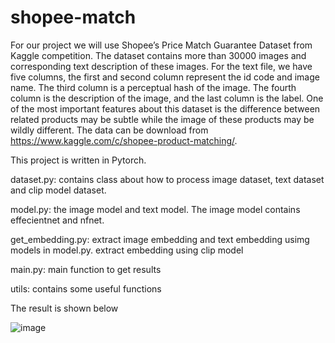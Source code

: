 # shopee-match

For our project we will use Shopee’s Price Match Guarantee Dataset from Kaggle competition. The dataset
contains more than 30000 images and corresponding text description of these images. For the text file, 
we have five columns, the first and second column represent the id code and image name. The
third column is a perceptual hash of the image. The fourth column is the description of the image, and the
last column is the label. One of the most important features about this dataset is the difference between
related products may be subtle while the image of these products may be wildly different. The data can be
download from https://www.kaggle.com/c/shopee-product-matching/. 



This project is written in Pytorch.

dataset.py: contains class about how to process image dataset, text dataset and clip model dataset.

model.py: the image model and text model. The image model contains effecientnet and nfnet.

get_embedding.py: extract image embedding and text embedding usimg models in model.py. extract embedding using clip model

main.py: main function to get results

utils: contains some useful functions


The result is shown below






![image](https://github.com/lims1914/shopee-match/assets/40879123/715c8da5-26fb-4014-9c59-b1647b19df7d)

